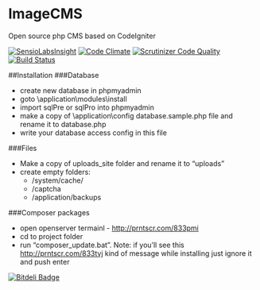 # ImageCMS
Open source php CMS based on CodeIgniter

[![SensioLabsInsight](https://insight.sensiolabs.com/projects/d1f4928d-7cce-4aad-937f-2aa5d91ebf14/mini.png)](https://insight.sensiolabs.com/projects/d1f4928d-7cce-4aad-937f-2aa5d91ebf14)
[![Code Climate](https://codeclimate.com/github/imagecms/ImageCMS/badges/gpa.svg)](https://codeclimate.com/github/imagecms/ImageCMS)
[![Scrutinizer Code Quality](https://scrutinizer-ci.com/g/imagecms/ImageCMS/badges/quality-score.png?b=development)](https://scrutinizer-ci.com/g/imagecms/ImageCMS/?branch=development)
[![Build Status](https://scrutinizer-ci.com/g/imagecms/ImageCMS/badges/build.png?b=development)](https://scrutinizer-ci.com/g/imagecms/ImageCMS/build-status/development)

##Installation
###Database
- create new database in phpmyadmin
- goto \application\modules\install
- import sqlPre or sqlPro into phpmyadmin
- make a copy of \application\config database.sample.php file and rename it to database.php
- write your database access config in this file

###Files
- Make a copy of uploads_site folder and rename it to “uploads”
- create empty folders:
  * /system/cache/
  * /captcha
  * /application/backups

###Composer packages
- open openserver termainl - http://prntscr.com/833pmi
- cd to project folder
- run “composer_update.bat”. Note: if you’ll see this http://prntscr.com/833tvj kind of message while installing just ignore it and push enter


[![Bitdeli Badge](https://d2weczhvl823v0.cloudfront.net/imagecms/imagecms/trend.png)](https://bitdeli.com/free "Bitdeli Badge")

